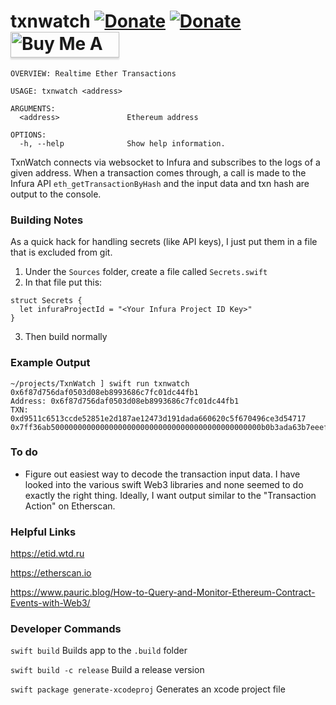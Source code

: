 # txnwatch [![Donate](https://img.shields.io/badge/donate-bitcoin-blue.svg)](https://blockchair.com/bitcoin/address/1CDF8xDX33tdkEyUcHL22DBTDEmq4ukMPp) [![Donate](https://img.shields.io/badge/donate-ethereum-blue.svg)](https://blockchair.com/ethereum/address/0xde6458b369ebadba2b515ca0dd4a4d978ad2f93a)  <a href="https://www.buymeacoffee.com/pj4533" target="_blank"><img src="https://www.buymeacoffee.com/assets/img/custom_images/orange_img.png" alt="Buy Me A Coffee" style="height: 41px !important;width: 174px !important;box-shadow: 0px 3px 2px 0px rgba(190, 190, 190, 0.5) !important;-webkit-box-shadow: 0px 3px 2px 0px rgba(190, 190, 190, 0.5) !important;" ></a>

```
OVERVIEW: Realtime Ether Transactions

USAGE: txnwatch <address>

ARGUMENTS:
  <address>               Ethereum address

OPTIONS:
  -h, --help              Show help information.
```

TxnWatch connects via websocket to Infura and subscribes to the 
logs of a given address. When a transaction comes through, a call
is made to the Infura API `eth_getTransactionByHash` and the input data and txn hash are output to the console.

### Building Notes

As a quick hack for handling secrets (like API keys), I just put them in a file that is excluded from git. 
1. Under the `Sources` folder, create a file called `Secrets.swift`
2. In that file put this:
```
struct Secrets {
  let infuraProjectId = "<Your Infura Project ID Key>"
}
```
3. Then build normally

### Example Output

```
~/projects/TxnWatch ] swift run txnwatch 0x6f87d756daf0503d08eb8993686c7fc01dc44fb1                        
Address: 0x6f87d756daf0503d08eb8993686c7fc01dc44fb1
TXN: 0xd9511c6513ccde52851e2d187ae12473d191dada660620c5f670496ce3d54717
0x7ff36ab50000000000000000000000000000000000000000000000b0b3ada63b7eeefa1d00000000000000000000000000000000000000000000000000000000000000800000000000000000000000009175e0e8434cb6c5cc45a64f8a80f66ec81b47bf000000000000000000000000000000000000000000000000000000005f5855510000000000000000000000000000000000000000000000000000000000000002000000000000000000000000c02aaa39b223fe8d0a0e5c4f27ead9083c756cc20000000000000000000000006f87d756daf0503d08eb8993686c7fc01dc44fb1
```
### To do

* Figure out easiest way to decode the transaction input data. I have looked into the various swift Web3 libraries and none seemed to do exactly the right thing. Ideally, I want output similar to the "Transaction Action" on Etherscan. 

### Helpful Links

https://etid.wtd.ru

https://etherscan.io

https://www.pauric.blog/How-to-Query-and-Monitor-Ethereum-Contract-Events-with-Web3/


### Developer Commands

`swift build` Builds app to the `.build` folder

`swift build -c release` Build a release version

`swift package generate-xcodeproj` Generates an xcode project file

